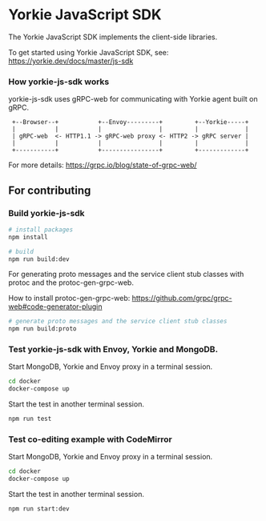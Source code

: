 # Yorkie JavaScript SDK

The Yorkie JavaScript SDK implements the client-side libraries.

To get started using Yorkie JavaScript SDK, see: https://yorkie.dev/docs/master/js-sdk

### How yorkie-js-sdk works

yorkie-js-sdk uses gRPC-web for communicating with Yorkie agent built on gRPC.

```
 +--Browser--+           +--Envoy---------+         +--Yorkie-----+
 |           |           |                |         |             |
 | gRPC-web  <- HTTP1.1 -> gRPC-web proxy <- HTTP2 -> gRPC server |
 |           |           |                |         |             |
 +-----------+           +----------------+         +-------------+
```

For more details: https://grpc.io/blog/state-of-grpc-web/

## For contributing

### Build yorkie-js-sdk

```bash
# install packages
npm install

# build
npm run build:dev
```

For generating proto messages and the service client stub classes with protoc and the protoc-gen-grpc-web.

How to install protoc-gen-grpc-web: https://github.com/grpc/grpc-web#code-generator-plugin

```bash
# generate proto messages and the service client stub classes
npm run build:proto
```

### Test yorkie-js-sdk with Envoy, Yorkie and MongoDB.

Start MongoDB, Yorkie and Envoy proxy in a terminal session.

```bash
cd docker
docker-compose up
```

Start the test in another terminal session.

```bash
npm run test
```

### Test co-editing example with CodeMirror

Start MongoDB, Yorkie and Envoy proxy in a terminal session.

```bash
cd docker
docker-compose up
```

Start the test in another terminal session.

```bash
npm run start:dev
```

